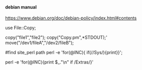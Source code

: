 #### debian manual
https://www.debian.org/doc/debian-policy/index.html#contents



use File::Copy;

copy("file1","file2");
copy("Copy.pm",\*STDOUT);'
move("/dev1/fileA","/dev2/fileB");

#find site_perl path
perl -e 'for(@INC){ if(/\/Sys/){print}}';

perl -e 'for(@INC){print $_."\n" if /Extras/}'



